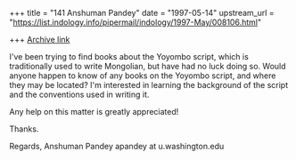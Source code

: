 +++
title = "141 Anshuman Pandey"
date = "1997-05-14"
upstream_url = "https://list.indology.info/pipermail/indology/1997-May/008106.html"

+++
[Archive link](https://list.indology.info/pipermail/indology/1997-May/008106.html)


I've been trying to find books about the Yoyombo script, which is
traditionally used to write Mongolian, but have had no luck doing so.
Would anyone happen to know of any books on the Yoyombo script, and where
they may be located? I'm interested in learning the background of the
script and the conventions used in writing it.

Any help on this matter is greatly appreciated!

Thanks.

Regards,
Anshuman Pandey
apandey at u.washington.edu






